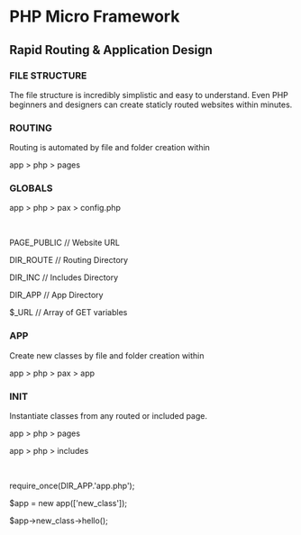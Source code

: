 <h1>PHP Micro Framework</h1>
<h2>Rapid Routing & Application Design</h2>

<h3>FILE STRUCTURE</h3>
<p>The file structure is incredibly simplistic and easy to understand. Even PHP beginners and designers can create staticly routed websites within minutes.</p>

<h3>ROUTING</h3>
<p>Routing is automated by file and folder creation within </p>
<p>app > php > pages</p>

<h3>GLOBALS </h3>
<p>app > php > pax > config.php </p>
<br />
<p>PAGE_PUBLIC // Website URL</p>
<p>DIR_ROUTE // Routing Directory</p>
<p>DIR_INC // Includes Directory</p>
<p>DIR_APP // App Directory</p>
<p>$_URL // Array of GET variables</p>

<h3>APP</h3>
<p>Create new classes by file and folder creation within </p>
<p>app > php > pax > app</p>

<h3>INIT</h3>
<p>Instantiate classes from any routed or included page. </p>
<p>app > php > pages </p>
<p>app > php > includes</p>
<br />
<p>require_once(DIR_APP.'app.php');</p>
<p>$app = new app(['new_class']);</p>
<p>$app->new_class->hello();</p>
